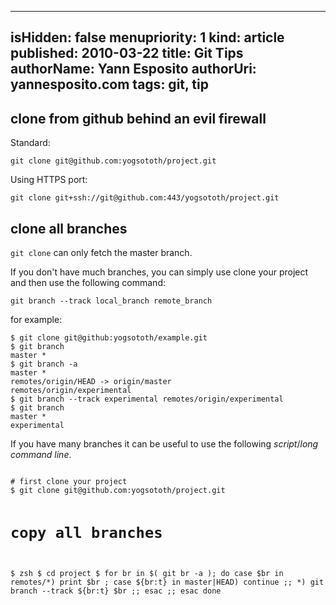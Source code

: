 -----
isHidden: false
menupriority: 1
kind: article
published: 2010-03-22
title: Git Tips
authorName: Yann Esposito
authorUri: yannesposito.com
tags: git, tip
-----

## clone from github behind an evil firewall

Standard:

<pre><code class="zsh">git clone git@github.com:yogsototh/project.git
</code></pre>

Using HTTPS port:

<pre><code class="zsh">git clone git+ssh://git@github.com:443/yogsototh/project.git
</code></pre>

## clone all branches

`git clone` can only fetch the master branch.

If you don't have much branches, you can simply use clone your project and then use the following command:

<pre><code class="zsh">git branch --track local_branch remote_branch
</code></pre>

for example:

<pre><code class="zsh">$ git clone git@github:yogsototh/example.git
$ git branch
master *
$ git branch -a
master *
remotes/origin/HEAD -> origin/master
remotes/origin/experimental
$ git branch --track experimental remotes/origin/experimental
$ git branch
master *
experimental
</code></pre>

If you have many branches it can be useful to use the following *script*/*long command line*.

<div><code class="zsh">
# first clone your project
$ git clone git@github.com:yogsototh/project.git

# copy all branches
$ zsh
$ cd project
$ for br in $( git br -a ); do
    case $br in
    remotes/*) print $br ; 
        case ${br:t} in
            master|HEAD) continue ;;
            *) git branch --track ${br:t} $br ;;
        esac ;;
    esac
done
</code></div>
